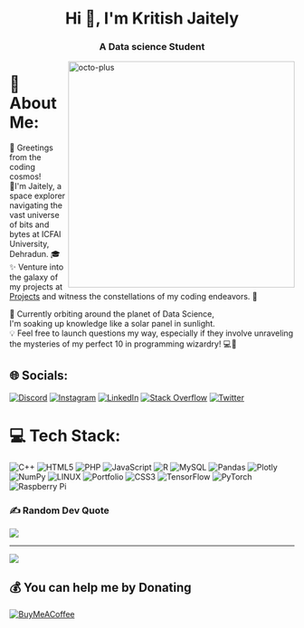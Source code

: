 
<h1 align="center">Hi 👋, I'm Kritish Jaitely</h1>
<h3 align="center">A Data science Student</h3>

<img align="right" alt="octo-plus" width="400" src="https://thumbs.gfycat.com/AmusingAntiqueEmu-size_restricted.gif">


# 💫 About Me:
🚀 Greetings from the coding cosmos! <br>
🌌I'm Jaitely, a space explorer navigating the vast universe of bits and bytes at ICFAI University, Dehradun. 🎓<br>
✨ Venture into the galaxy of my projects at [Projects](https://github.com/Jaitely54/Projects)
 and witness the constellations of my coding endeavors. 🌠<br>

🌱 Currently orbiting around the planet of Data Science,<br>
I'm soaking up knowledge like a solar panel in sunlight. <br>
💡 Feel free to launch questions my way, especially if they involve unraveling the mysteries of my perfect 10 in programming wizardry! 💻🔮


## 🌐 Socials:
[![Discord](https://img.shields.io/badge/Discord-%237289DA.svg?logo=discord&logoColor=white)](https://discord.gg/#7081) [![Instagram](https://img.shields.io/badge/Instagram-%23E4405F.svg?logo=Instagram&logoColor=white)](https://instagram.com/Jaitely_54) [![LinkedIn](https://img.shields.io/badge/LinkedIn-%230077B5.svg?logo=linkedin&logoColor=white)](https://linkedin.com/in/kritishjaitely) [![Stack Overflow](https://img.shields.io/badge/-Stackoverflow-FE7A16?logo=stack-overflow&logoColor=white)](https://stackoverflow.com/users/22123618) [![Twitter](https://img.shields.io/badge/Twitter-%231DA1F2.svg?logo=Twitter&logoColor=white)](https://twitter.com/Jaitely01) 

# 💻 Tech Stack:
![C++](https://img.shields.io/badge/c++-%2300599C.svg?style=for-the-badge&logo=c%2B%2B&logoColor=white) ![HTML5](https://img.shields.io/badge/html5-%23E34F26.svg?style=for-the-badge&logo=html5&logoColor=white) ![PHP](https://img.shields.io/badge/php-%23777BB4.svg?style=for-the-badge&logo=php&logoColor=white) ![JavaScript](https://img.shields.io/badge/javascript-%23323330.svg?style=for-the-badge&logo=javascript&logoColor=%23F7DF1E) ![R](https://img.shields.io/badge/r-%23276DC3.svg?style=for-the-badge&logo=r&logoColor=white) ![MySQL](https://img.shields.io/badge/mysql-%2300f.svg?style=for-the-badge&logo=mysql&logoColor=white) ![Pandas](https://img.shields.io/badge/pandas-%23150458.svg?style=for-the-badge&logo=pandas&logoColor=white) ![Plotly](https://img.shields.io/badge/Plotly-%233F4F75.svg?style=for-the-badge&logo=plotly&logoColor=white) ![NumPy](https://img.shields.io/badge/numpy-%23013243.svg?style=for-the-badge&logo=numpy&logoColor=white) ![LINUX](https://img.shields.io/badge/Linux-FCC624?style=for-the-badge&logo=linux&logoColor=black) ![Portfolio](https://img.shields.io/badge/Portfolio-%23000000.svg?style=for-the-badge&logo=firefox&logoColor=#FF7139) ![CSS3](https://img.shields.io/badge/css3-%231572B6.svg?style=for-the-badge&logo=css3&logoColor=white) ![TensorFlow](https://img.shields.io/badge/TensorFlow-%23FF6F00.svg?style=for-the-badge&logo=TensorFlow&logoColor=white) ![PyTorch](https://img.shields.io/badge/PyTorch-%23EE4C2C.svg?style=for-the-badge&logo=PyTorch&logoColor=white) ![Raspberry Pi](https://img.shields.io/badge/-RaspberryPi-C51A4A?style=for-the-badge&logo=Raspberry-Pi)


### ✍️ Random Dev Quote
![](https://quotes-github-readme.vercel.app/api?type=horizontal&theme=dark)

---
[![](https://visitcount.itsvg.in/api?id=jaitely54&icon=2&color=0)](https://visitcount.itsvg.in)

  ## 💰 You can help me by Donating
  [![BuyMeACoffee](https://img.shields.io/badge/Buy%20Me%20a%20Coffee-ffdd00?style=for-the-badge&logo=buy-me-a-coffee&logoColor=black)](https://buymeacoffee.com/https://www.buymeacoffee.com/Jaitely54) 

  
<!-- Proudly created with GPRM ( https://gprm.itsvg.in ) -->
